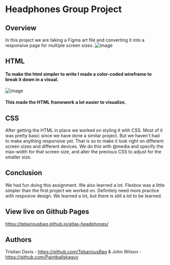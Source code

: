 # Headphones Group Project

## Overview
In this project we are taking a Figma art file and converting it into a responsive page for multiple screen sizes.
![image](https://github.com/user-attachments/assets/ae69551f-e2c9-49e1-b371-523a4324f905)


## HTML
#### To make the html simpler to write I made a color-coded wireframe to break it down in a visual.
![image](https://github.com/user-attachments/assets/84dcc011-c453-4b02-8691-211913a47d65)
#### This made the HTML framework a lot easier to visualize.

## CSS
After getting the HTML in place we worked on styling it with CSS. Most of it was pretty basic since we have done a similar project. But we haven't had to make anything responsive yet. That is so to make it look right on different screen sizes and different devices. We do this with @media and specify the max-width for that screen size, and alter the previous CSS to adjust for the smaller size.

## Conclusion
We had fun doing this assignment. We also learned a lot. Flexbox was a little simpler than the first project we worked on. Definitely need more practice with resposive design. We learned a lot, but there is still a lot to be learned.

## View live on Github Pages
https://tebariousbag.github.io/atlas-headphones/

## Authors
Tristian Davis - https://github.com/TebariousBag &
John Wilson - https://github.com/Paintballskaguy
